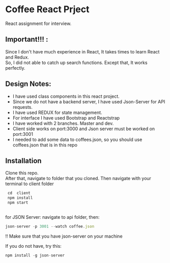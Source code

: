 # Coffee React Prject
React assignment for interview. <br>

## Important!!! :
Since I don't have much experience in React, It takes times to learn React and Redux. <br>
So, I did not able to catch up search functions. Except that, It works perfectly.

## Design Notes: 
  *  I have used class components in this react project. 
  *  Since we do not have a backend server, I have used Json-Server for API requests. 
  *  I have used REDUX for state management. 
  *  For interface I have used Bootstrap and Reactstrap 
  *  I have worked with 2 branches. Master and dev.
  *  Client side works on port:3000 and Json server must be worked on port:3001
  *  I needed to add some data to coffees.json, so you should use coffees.json that is in this repo
  

 ## Installation 
  
Clone this repo. <br>
After that, navigate to folder that you cloned. Then navigate with your terminal to client folder

``` python
 cd  client
 npm install
 npm start
 
 ```
 
 for JSON Server: 
 navigate to api folder, then:
 ```javascript
 json-server -p 3001 --watch coffee.json
 ```
 !! Make sure that you have json-server on your machine <br>
 
 If you do not have, try this: 
  ```javascript
npm install -g json-server
```
